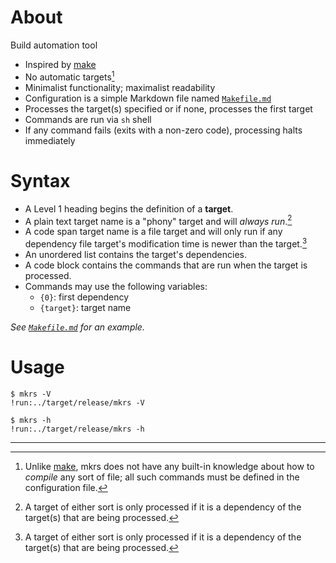 # About

Build automation tool

* Inspired by [make]
* No automatic targets[^one]
* Minimalist functionality; maximalist readability
* Configuration is a simple Markdown file named [`Makefile.md`]
* Processes the target(s) specified or if none, processes the first target
* Commands are run via `sh` shell
* If any command fails (exits with a non-zero code), processing halts
  immediately

[make]: https://en.wikipedia.org/wiki/Make_(software)
[`Makefile.md`]: Makefile.md

# Syntax

* A Level 1 heading begins the definition of a **target**.
* A plain text target name is a "phony" target and will *always run*.[^two]
* A code span target name is a file target and will only run if any dependency
  file target's modification time is newer than the target.[^two]
* An unordered list contains the target's dependencies.
* A code block contains the commands that are run when the target is processed.
* Commands may use the following variables:
    * `{0}`: first dependency
    * `{target}`: target name

*See [`Makefile.md`] for an example.*

# Usage

```
$ mkrs -V
!run:../target/release/mkrs -V
```

```
$ mkrs -h
!run:../target/release/mkrs -h
```

---

[^one]: Unlike [make], mkrs does not have any built-in knowledge about how to
*compile* any sort of file; all such commands must be defined in the
configuration file.

[^two]: A target of either sort is only processed if it is a dependency of the
target(s) that are being processed.


